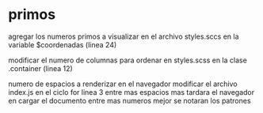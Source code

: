 # primos

agregar los numeros primos a visualizar en el archivo styles.sccs en la variable \$coordenadas (linea 24)

modificar el numero de columnas para ordenar en styles.scss en la clase .container (linea 12)

numero de espacios a renderizar en el navegador modificar el archivo index.js en el ciclo for linea 3
entre mas espacios mas tardara el navegador en cargar el documento
entre mas numeros mejor se notaran los patrones
